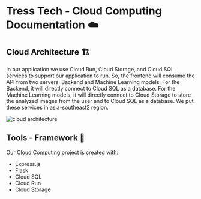 # Tress Tech - Cloud Computing Documentation ☁️

## Cloud Architecture 🏗️
In our application we use Cloud Run, Cloud Storage, and Cloud SQL services to support our application to run. So, the frontend will consume the API from two servers; Backend and Machine Learning models. For the Backend, it will directly connect to Cloud SQL as a database. For the Machine Learning models, it will directly connect to Cloud Storage to store the analyzed images from the user and to Cloud SQL as a database. We put these services in asia-southeast2 region.

![cloud architecture](https://github.com/chisiliaamanda/project_hairstyle/assets/133761119/944add2c-b7e3-4074-a873-386bed52ea77)

## Tools - Framework 🔧
Our Cloud Computing project is created with:
* Express.js
* Flask
* Cloud SQL
* Cloud Run
* Cloud Storage
